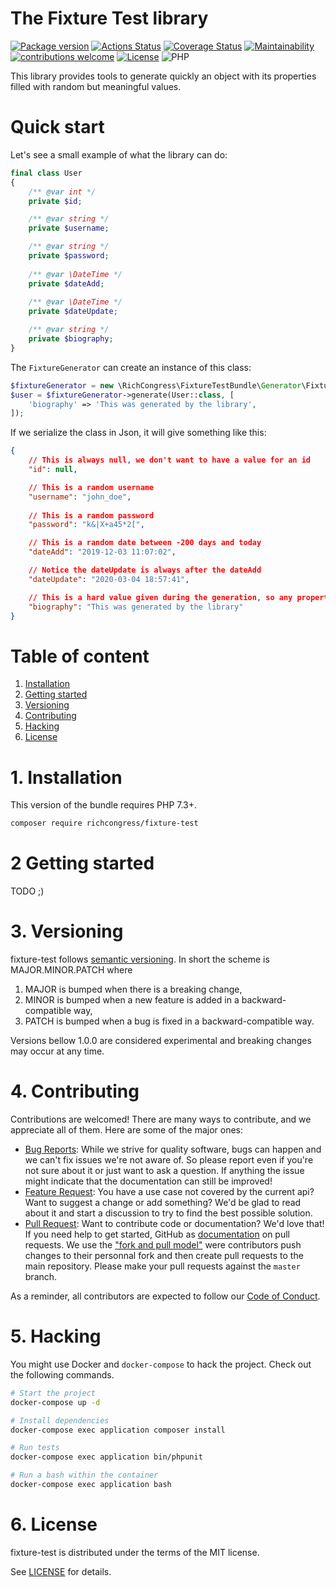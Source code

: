 The Fixture Test library
=======================================

[![Package version](https://img.shields.io/packagist/v/richcongress/fixture-test)](https://packagist.org/packages/richcongress/fixture-test)
[![Actions Status](https://github.com/richcongress/fixture-test/workflows/Tests/badge.svg)](https://github.com/richcongress/fixture-test/actions)
[![Coverage Status](https://coveralls.io/repos/github/richcongress/fixture-test/badge.svg?branch=master)](https://coveralls.io/github/richcongress/fixture-test?branch=master)
[![Maintainability](https://api.codeclimate.com/v1/badges/c19d8274f46d57faf7c4/maintainability)](https://codeclimate.com/github/richcongress/fixture-test/maintainability)
[![contributions welcome](https://img.shields.io/badge/contributions-welcome-brightgreen.svg?style=flat)](https://github.com/richcongress/fixture-test/issues)
[![License](https://img.shields.io/badge/license-MIT-blue.svg)](LICENSE.md)
![PHP](https://img.shields.io/badge/PHP-7.3%2B-yellow)

This library provides tools to generate quickly an object with its properties filled with random but meaningful values.

# Quick start

Let's see a small example of what the library can do:

```php
final class User
{
    /** @var int */
    private $id;

    /** @var string */
    private $username;

    /** @var string */
    private $password;
    
    /** @var \DateTime */
    private $dateAdd;
    
    /** @var \DateTime */
    private $dateUpdate;

    /** @var string */
    private $biography;
}
```

The `FixtureGenerator` can create an instance of this class:

```php
$fixtureGenerator = new \RichCongress\FixtureTestBundle\Generator\FixtureGenerator();
$user = $fixtureGenerator->generate(User::class, [
    'biography' => 'This was generated by the library',
]);
```

If we serialize the class in Json, it will give something like this:

```json
{
    // This is always null, we don't want to have a value for an id
    "id": null,

    // This is a random username
    "username": "john_doe",
    
    // This is a random password
    "password": "k&|X+a45*2[",

    // This is a random date between -200 days and today
    "dateAdd": "2019-12-03 11:07:02",

    // Notice the dateUpdate is always after the dateAdd
    "dateUpdate": "2020-03-04 18:57:41",

    // This is a hard value given during the generation, so any property can be quickly overriden
    "biography": "This was generated by the library"
}
```



# Table of content

1. [Installation](#1-installation)
2. [Getting started](#2-getting-started)
3. [Versioning](#3-versioning)
4. [Contributing](#4-contributing)
5. [Hacking](#5-hacking)
6. [License](#6-license)


# 1. Installation

This version of the bundle requires PHP 7.3+.

```bash
composer require richcongress/fixture-test
```

# 2 Getting started

TODO ;)


# 3. Versioning

fixture-test follows [semantic versioning](https://semver.org/). In short the scheme is MAJOR.MINOR.PATCH where
1. MAJOR is bumped when there is a breaking change,
2. MINOR is bumped when a new feature is added in a backward-compatible way,
3. PATCH is bumped when a bug is fixed in a backward-compatible way.

Versions bellow 1.0.0 are considered experimental and breaking changes may occur at any time.


# 4. Contributing

Contributions are welcomed! There are many ways to contribute, and we appreciate all of them. Here are some of the major ones:

* [Bug Reports](https://github.com/richcongress/fixture-test/issues): While we strive for quality software, bugs can happen and we can't fix issues we're not aware of. So please report even if you're not sure about it or just want to ask a question. If anything the issue might indicate that the documentation can still be improved!
* [Feature Request](https://github.com/richcongress/fixture-test/issues): You have a use case not covered by the current api? Want to suggest a change or add something? We'd be glad to read about it and start a discussion to try to find the best possible solution.
* [Pull Request](https://github.com/richcongress/fixture-test/merge_requests): Want to contribute code or documentation? We'd love that! If you need help to get started, GitHub as [documentation](https://help.github.com/articles/about-pull-requests/) on pull requests. We use the ["fork and pull model"](https://help.github.com/articles/about-collaborative-development-models/) were contributors push changes to their personnal fork and then create pull requests to the main repository. Please make your pull requests against the `master` branch.

As a reminder, all contributors are expected to follow our [Code of Conduct](CODE_OF_CONDUCT.md).


# 5. Hacking

You might use Docker and `docker-compose` to hack the project. Check out the following commands.

```bash
# Start the project
docker-compose up -d

# Install dependencies
docker-compose exec application composer install

# Run tests
docker-compose exec application bin/phpunit

# Run a bash within the container
docker-compose exec application bash
```


# 6. License

fixture-test is distributed under the terms of the MIT license.

See [LICENSE](LICENSE.md) for details.
